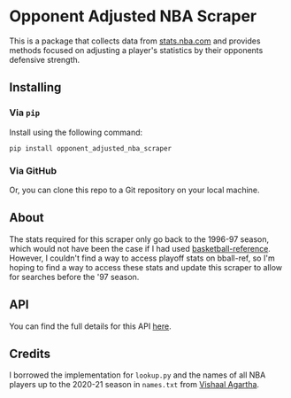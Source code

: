 # Opponent Adjusted NBA Scraper

This is a package that collects data from [stats.nba.com](https://www.stats.nba.com) and provides methods focused on adjusting a player's statistics by their opponents defensive strength.

## Installing
### Via `pip`
Install using the following command:

```
pip install opponent_adjusted_nba_scraper
```

### Via GitHub
Or, you can clone this repo to a Git repository on your local machine.

## About

The stats required for this scraper only go back to the 1996-97 season, which would not have been the case if I had used [basketball-reference](https://www.basketball-reference.com). However, I couldn't find a way to access playoff stats on bball-ref, so I'm hoping to find a way to access these stats and update this scraper to allow for searches before the '97 season.

## API

You can find the full details for this API [here](API.md).

## Credits

I borrowed the implementation for `lookup.py` and the names of all NBA players up to the 2020-21 season in `names.txt` from [Vishaal Agartha](https://github.com/vishaalagartha/basketball_reference_scraper).

